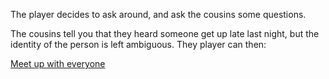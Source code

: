 The player decides to ask around, and ask the cousins some questions.

The cousins tell you that they heard someone get up late last night, but the identity of the person is left ambiguous. They player can then:

[Meet up with everyone]()